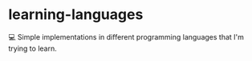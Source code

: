# learning-languages
💻 Simple implementations in different programming languages that I'm trying to learn.
